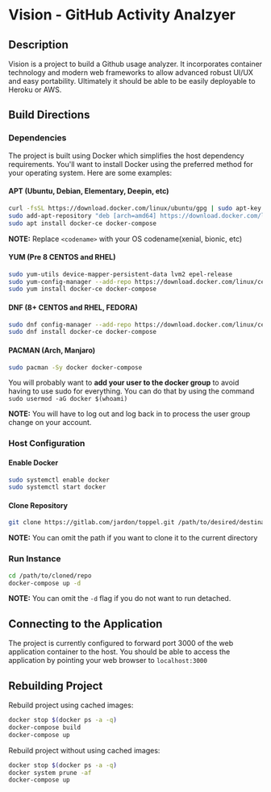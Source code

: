 # Vision - GitHub Activity Analzyer 
## Description
Vision is a project to build a Github usage analyzer.  It incorporates container technology and modern web frameworks to allow advanced robust UI/UX and easy portability.  Ultimately it should be able to be easily deployable to Heroku or AWS.

## Build Directions
### Dependencies
The project is built using Docker which simplifies the host dependency requirements.  You'll want to install Docker using the preferred method for your operating system.  Here are some examples:

#### APT (Ubuntu, Debian, Elementary, Deepin, etc)
```bash
curl -fsSL https://download.docker.com/linux/ubuntu/gpg | sudo apt-key add -
sudo add-apt-repository "deb [arch=amd64] https://download.docker.com/linux/ubuntu <codename> stable"
sudo apt install docker-ce docker-compose
```
**__NOTE:__** Replace `<codename>` with your OS codename(xenial, bionic, etc)
#### YUM (Pre 8 CENTOS and RHEL)
```bash
sudo yum-utils device-mapper-persistent-data lvm2 epel-release
sudo yum-config-manager --add-repo https://download.docker.com/linux/centos/docker-ce.repo
sudo yum install docker-ce docker-compose
```
#### DNF (8+ CENTOS and RHEL, FEDORA)
```bash
sudo dnf config-manager --add-repo https://download.docker.com/linux/centos/docker-ce.repo
sudo dnf install docker-ce docker-compose
```
#### PACMAN (Arch, Manjaro)
```bash
sudo pacman -Sy docker docker-compose
```
You will probably want to **add your user to the docker group** to avoid having to use sudo for everything.  You can do that by using the command `sudo usermod -aG docker $(whoami)`

**__NOTE:__** You will have to log out and log back in to process the user group change on your account.

### Host Configuration

#### Enable Docker
```bash
sudo systemctl enable docker
sudo systemctl start docker
```
#### Clone Repository
```bash
git clone https://gitlab.com/jardon/toppel.git /path/to/desired/destination
```
**__NOTE:__** You can omit the path if you want to clone it to the current directory

### Run Instance
```bash
cd /path/to/cloned/repo
docker-compose up -d
```
**__NOTE:__** You can omit the `-d` flag if you do not want to run detached.

## Connecting to the Application

The project is currently configured to forward port 3000 of the web application container to the host.  You should be able to access the application by pointing your web browser to `localhost:3000`

## Rebuilding Project
Rebuild project using cached images:
```bash
docker stop $(docker ps -a -q)
docker-compose build
docker-compose up
```
Rebuild project without using cached images:
```bash
docker stop $(docker ps -a -q)
docker system prune -af
docker-compose up
```